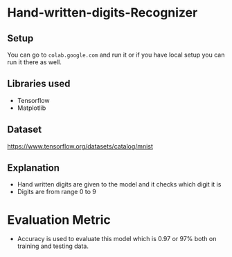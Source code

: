 # Hand-written-digits-Recognizer

## Setup
You can go to ```colab.google.com``` and run it or if you have local setup you can run it there as well. 

## Libraries used
* Tensorflow
* Matplotlib

## Dataset
https://www.tensorflow.org/datasets/catalog/mnist

## Explanation
* Hand written digits are given to the model and it checks which digit it is
* Digits are from range 0 to 9

# Evaluation Metric
* Accuracy is used to evaluate this model which is 0.97 or 97% both on training and testing data.


